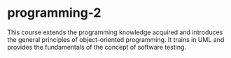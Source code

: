 # programming-2
This course extends the programming knowledge acquired and introduces the general principles of object-oriented programming. It trains in UML and provides the fundamentals of the concept of software testing.
